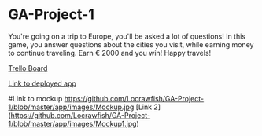 # GA-Project-1
You're going on a trip to Europe, you'll be asked a lot of questions! In this game, you answer questions about the cities you visit, while earning money to continue traveling.
Earn € 2000 and you win! Happy travels!

[Trello Board](https://trello.com/b/GBSGpCCf/ga-project-1)

[Link to deployed app](http://upholsterer-richard-67310.bitballoon.com/)

#Link to mockup
https://github.com/Locrawfish/GA-Project-1/blob/master/app/images/Mockup.jpg
[Link 2] (https://github.com/Locrawfish/GA-Project-1/blob/master/app/images/Mockup1.jpg)

